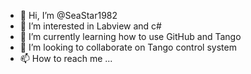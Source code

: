 - 👋 Hi, I’m @SeaStar1982
- 👀 I’m interested in Labview and c#
- 🌱 I’m currently learning how to use GitHub and Tango
- 💞️ I’m looking to collaborate on Tango control system
- 📫 How to reach me ...

<!---
SeaStar1982/SeaStar1982 is a ✨ special ✨ repository because its `README.md` (this file) appears on your GitHub profile.
You can click the Preview link to take a look at your changes.
--->

